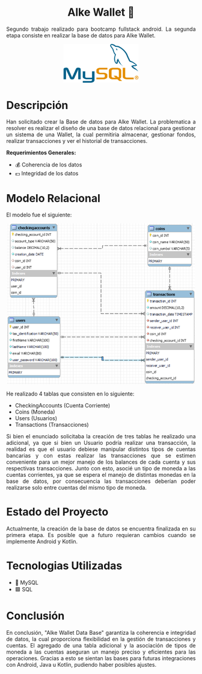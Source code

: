 <div align="center" >
  <h1>Alke Wallet 🏦</h1>
  <p align="justify">
    Segundo trabajo realizado para bootcamp fullstack android. La segunda etapa consiste en realizar la base de datos para Alke Wallet.
  </p>
  <img src="https://github.com/Jalcantaracanto/Tareas-Bootcamp-Android2024/blob/Modulo3/Modulo_3/E_Integradora/Assets/MySQL.png" width="200" />
</div>

# Descripción
<div>
  <p align="justify">
    Han solicitado crear la Base de datos para Alke Wallet. La problematica a resolver es realizar el diseño de una base de datos relacional para gestionar un sistema de una Wallet, la cual permitiria almacenar,       gestionar fondos, realizar transacciones y ver el historial de transacciones.
  </p>
  <strong>Requerimientos Generales:</strong>
 <ul>
    <li>
    💰 Coherencia de los datos
    </li>
    <li>
     💵 Integridad de los datos
   </li>
 </ul>
</div>

 # Modelo Relacional
 <div align="center">
    <p align="justify">
      El modelo fue el siguiente:
    </p>
   <img src="https://github.com/Jalcantaracanto/Tareas-Bootcamp-Android2024/blob/Modulo3/Modulo_3/E_Integradora/Modelo Relacional.png" width="500" />
   
   <div align="justify">
     <p>
      He realizado 4 tablas que consisten en lo siguiente:
     </p>
     <ul>
       <li>
         CheckingAccounts (Cuenta Corriente)
       </li>
       <li>
         Coins (Moneda)
       </li>
       <li>
         Users (Usuarios)
       </li>
       <li>
         Transactions (Transacciones)
       </li>
     </ul>
     <p>
        Si bien el enunciado solicitaba la creación de tres tablas he realizado una adicional, ya que si bien un Usuario podría realizar una transacción, la realidad es que el usuario debiese manipular distintos tipos de cuentas bancarias y con estas realizar las transacciones que se estimen conveniente para un mejor manejo de los balances de cada cuenta y sus respectivas transacciones. Junto con esto, asocié un tipo de moneda a las cuentas corrientes, ya que se espera el manejo de distintas monedas en la base de datos, por consecuencia las transacciones deberían poder realizarse solo entre cuentas del mismo tipo de moneda.
     </p>
   </div>
 </div>

# Estado del Proyecto
<p align="justify">
Actualmente, la creación de la base de datos se encuentra finalizada en su primera etapa. Es posible que a futuro requieran cambios cuando se implemente Android y Kotlin.
</p>

# Tecnologias Utilizadas
 <ul>
    <li>
    📓 MySQL
    </li>
    <li>
     🟩 SQL
   </li>
 </ul>

# Conclusión

<p align="justify">
En conclusión, "Alke Wallet Data Base" garantiza la coherencia e integridad de datos, la cual proporciona flexibilidad en la gestión de transacciones y cuentas. El agregado de una tabla adicional y la asociación de tipos de moneda a las cuentas aseguran un manejo preciso y eficientes para las operaciones. Gracias a esto se sientan las bases para futuras integraciones con Android, Java u Kotlin, pudiendo haber posibles ajustes. 
</p>
<!--
*[Acceso al proyecto](#acceso-proyecto)
s
*[Conclusión](#conclusión)
 -->
